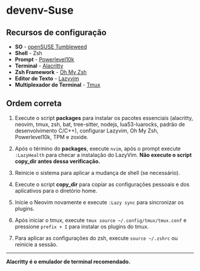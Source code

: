 # devenv-Suse
## Recursos de configuração
- **SO** - [openSUSE Tumbleweed ](https://get.opensuse.org/tumbleweed/#download)
- **Shell** - Zsh
- **Prompt** - [Powerlevel10k](https://github.com/romkatv/powerlevel10k)
- **Terminal** - [Alacritty](https://github.com/alacritty/alacritty)
- **Zsh Framework** - [Oh My Zsh](https://ohmyz.sh/)
- **Editor de Texto** - [Lazyvim](https://www.lazyvim.org/)
- **Multiplexador de Terminal** - [Tmux](https://github.com/tmux)

## Ordem correta

1. Execute o script **packages** para instalar os pacotes essenciais (alacritty, neovim, tmux, zsh, bat, tree-sitter, nodejs, lua53-luarocks, padrão de desenvolvimento C/C++), configurar Lazyvim, Oh My Zsh, Powerlevel10k, TPM e zoxide.

2. Após o término do **packages**, execute `nvim`, após o prompt execute `:LazyHealth` para checar a instalação do LazyVim. **Não execute o script copy_dir antes dessa verificação.**

3. Reinicie o sistema para aplicar a mudança de shell (se necessário).

4. Execute o script **copy_dir** para copiar as configurações pessoais e dos aplicativos para o diretório home.

5. Inicie o Neovim novamente e execute `:Lazy sync` para sincronizar os plugins.

6. Após iniciar o tmux, execute `tmux source ~/.config/tmux/tmux.conf` e pressione `prefix + I` para instalar os plugins do tmux.

7. Para aplicar as configurações do zsh, execute `source ~/.zshrc` ou reinicie a sessão.

---

**Alacritty é o emulador de terminal recomendado.**
